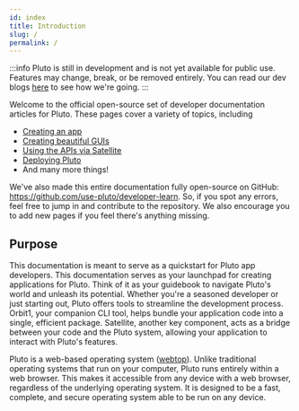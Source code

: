 ```yaml
---
id: index
title: Introduction
slug: /
permalink: /
---
```


:::info 
Pluto is still in development and is not yet available for public use.  
Features may change, break, or be removed entirely.
You can read our dev blogs [here](https://stretch.wtf/tags#pluto-progress-report) to see how we're going.
:::

Welcome to the official open-source set of developer documentation articles for Pluto. These pages cover a variety of topics, including

* [Creating an app](guide/kernel/41worker.md)
* [Creating beautiful GUIs](guide/design/xui)
* [Using the APIs via Satellite](/guide/satellite)
* [Deploying Pluto](/platform)
* And many more things!

We've also made this entire documentation fully open-source on GitHub:
https://github.com/use-pluto/developer-learn.
So, if you spot any errors, feel free to jump in and contribute to the repository.
We also encourage you to add new pages if you feel there's anything missing.

## Purpose
This documentation is meant to serve as a quickstart for Pluto app developers.
This documentation serves as your launchpad for creating applications for Pluto.
Think of it as your guidebook to navigate Pluto's world and unleash its potential.
Whether you're a seasoned developer or just starting out, Pluto offers tools to streamline the development process.
Orbit1, your companion CLI tool, helps bundle your application code into a single, efficient package. 
Satellite, another key component, acts as a bridge between your code and the Pluto system,
allowing your application to interact with Pluto's features.

Pluto is a web-based operating system ([webtop](https://en.wikipedia.org/wiki/webtop)).
Unlike traditional operating systems that run on your computer, Pluto runs entirely within a web browser. This makes it accessible from any device with a web browser, regardless of the underlying operating system.
It is designed to be a fast, complete, and secure operating system able to be run on any device.